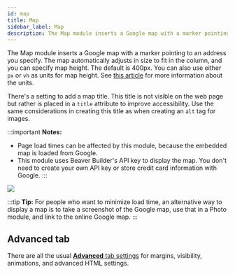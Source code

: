 ```yaml
---
id: map
title: Map
sidebar_label: Map
description: The Map module inserts a Google map with a marker pointing to an address you specify.
---
```


The Map module inserts a Google map with a marker pointing to an address you specify. The map automatically adjusts in size to fit in the column, and you can specify map height. The default is 400px. You can also use either `px` or `vh` as units for map height. See [this article](/beaver-builder/advanced-builder-techniques/css-length-height-units.md) for more information about the units.


There's a setting to add a map title. This title is not visible on the web page but rather is placed in a `title` attribute to improve accessibility. Use the same considerations in creating this title as when creating an `alt` tag for images.

:::important **Notes:**
* Page load times can be affected by this module, because the embedded map is loaded from Google.
* This module uses Beaver Builder's API key to display the map. You don't need to create your own API key or store credit card information with Google.
:::

![](/img/map-module-1.jpg)

:::tip **Tip:**
For people who want to minimize load time, an alternative way to
display a map is to take a screenshot of the Google map, use that in a Photo
module, and link to the online Google map.
:::

## Advanced tab

There are all the usual [**Advanced** tab settings](/beaver-builder/layouts/advanced-tab/index.md) for margins, visibility, animations, and advanced HTML settings.
